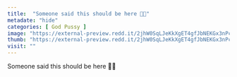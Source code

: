```yaml
---
title:  "Someone said this should be here 👀😘"
metadate: "hide"
categories: [ God Pussy ]
image: "https://external-preview.redd.it/2jhW0SqLJeKkXgET4gfJbNEKGx3nPc4PAqtNQvYdr5I.jpg?auto=webp&s=fccd6168a87775b02631d9db19d01166efff5b58"
thumb: "https://external-preview.redd.it/2jhW0SqLJeKkXgET4gfJbNEKGx3nPc4PAqtNQvYdr5I.jpg?width=1080&crop=smart&auto=webp&s=d354aa8c6a9640a56662b78fda7e4a3d5168726d"
visit: ""
---
```

Someone said this should be here 👀😘
